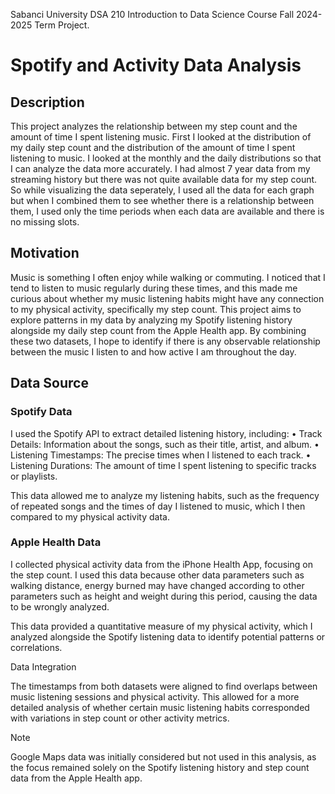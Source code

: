 Sabanci University DSA 210 Introduction to Data Science Course Fall 2024-2025 Term Project.

# Spotify and Activity Data Analysis

## Description ##
This project analyzes the relationship between my step count and the amount of time I spent listening music. First I looked at the distribution of my daily step count and the distribution of the amount of time I spent listening to music. I looked at the monthly and the daily distributions so that I can analyze the data more accurately. I had almost 7 year data from my streaming history but there was not quite available data for my step count. So while visualizing the data seperately, I used all the data for each graph but when I combined them to see whether there is a relationship between them, I used only the time periods when each data are available and there is no missing slots. 


## Motivation ##
Music is something I often enjoy while walking or commuting. I noticed that I tend to listen to music regularly during these times, and this made me curious about whether my music listening habits might have any connection to my physical activity, specifically my step count.
This project aims to explore patterns in my data by analyzing my Spotify listening history alongside my daily step count from the Apple Health app. By combining these two datasets, I hope to identify if there is any observable relationship between the music I listen to and how active I am throughout the day.

## Data Source ##
### Spotify Data ###

I used the Spotify API to extract detailed listening history, including:
	•	Track Details: Information about the songs, such as their title, artist, and album.
	•	Listening Timestamps: The precise times when I listened to each track.
	•	Listening Durations: The amount of time I spent listening to specific tracks or playlists.

This data allowed me to analyze my listening habits, such as the frequency of repeated songs and the times of day I listened to music, which I then compared to my physical activity data.

### Apple Health Data ###

I collected physical activity data from the iPhone Health App, focusing on the step count. I used this data because other data parameters such as walking distance, energy burned may have changed according to other parameters such as height and weight during this period, causing the data to be wrongly analyzed.

This data provided a quantitative measure of my physical activity, which I analyzed alongside the Spotify listening data to identify potential patterns or correlations.

Data Integration

The timestamps from both datasets were aligned to find overlaps between music listening sessions and physical activity. This allowed for a more detailed analysis of whether certain music listening habits corresponded with variations in step count or other activity metrics.

Note

Google Maps data was initially considered but not used in this analysis, as the focus remained solely on the Spotify listening history and step count data from the Apple Health app.






